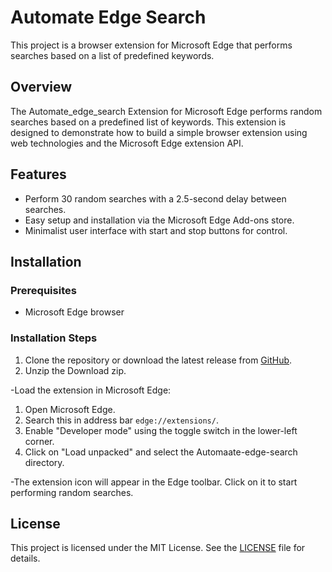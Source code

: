 # Automate Edge Search

This project is a browser extension for Microsoft Edge that performs searches based on a list of predefined keywords.

## Overview

The Automate_edge_search Extension for Microsoft Edge performs random searches based on a predefined list of keywords. This extension is designed to demonstrate how to build a simple browser extension using web technologies and the Microsoft Edge extension API.

## Features

- Perform 30 random searches with a 2.5-second delay between searches.
- Easy setup and installation via the Microsoft Edge Add-ons store.
- Minimalist user interface with start and stop buttons for control.

## Installation

### Prerequisites

- Microsoft Edge browser

### Installation Steps

1. Clone the repository or download the latest release from [GitHub](https://github.com/yadavnikhil03/Automate_edge_search/).
2. Unzip the Download zip.

-Load the extension in Microsoft Edge:
1. Open Microsoft Edge.
2. Search this in address bar `edge://extensions/`.
3. Enable "Developer mode" using the toggle switch in the lower-left corner.
4. Click on "Load unpacked" and select the Automaate-edge-search directory.

-The extension icon will appear in the Edge toolbar. Click on it to start performing random searches.

## License

This project is licensed under the MIT License. See the [LICENSE](LICENSE) file for details.
